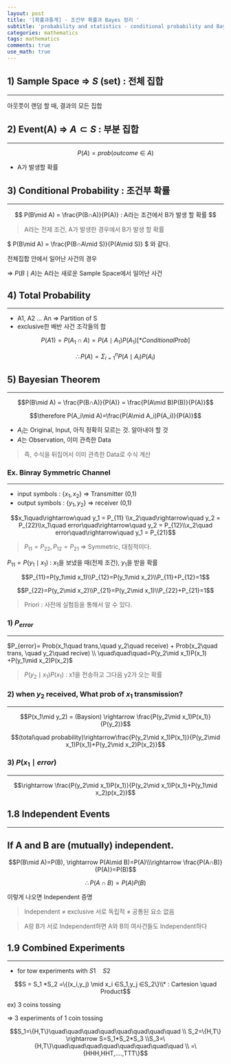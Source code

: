 ```yaml
---
layout: post
title: '[확률과통계] - 조건부 확률과 Bayes 정리 '
subtitle: 'probability and statistics - conditional probability and Bayesian Theroem '
categories: mathematics
tags: mathematics
comments: true
use_math: true
---
```


## 1) Sample Space ⇒ $S$ (set) : 전체 집합

---

아웃풋이 랜덤 할 때, 결과의 모든 집합

## 2) Event(A) ⇒ $A \subset S$ : 부분 집합

---

$$
P(A) = prob( outcome  ∈ A )
$$

- A가 발생할 확률

## 3) Conditional Probability : 조건부 확률

---

$$
P(B\mid A) = \frac{P(B∩A)}{P(A)} : A라는 조건에서 B가 발생 할 확률
$$

> A라는 전제 조건, A가 발생한 경우에서 B가 발생 할 확률

$
P(B\mid A) = \frac{P(B∩A\mid S)}{P(A\mid S)}
$ 와 같다.

전체집합 안에서 일어난 사건의 경우

⇒ $P(B\mid A)$는 A라는 새로운 Sample Space에서 일어난 사건

## 4) Total Probability

---

- A1, A2 ... An ⇒ Partition of S
- exclusive한 배반 사건 조각들의 합

$$P(A1) = P(A_1∩A)=P(A\mid A_1)P(A_1)[*Conditional Prob]$$

$$\therefore P(A) = \Sigma^{n}_{i=1}P(A\mid A_i)P(A_i)$$

## 5) Bayesian Theorem

---

$$P(B\mid A) = \frac{P(B∩A)}{P(A)} = \frac{P(A\mid B)P(B)}{P(A)}$$

$$\therefore P(A_i\mid A)=\frac{P(A\mid A_i)P(A_i)}{P(A)}$$

- $A_i$는 Original, Input, 아직 정확히 모르는 것. 알아내야 할 것
- $A$는 Observation, 이미 관측한 Data

> 즉, 수식을 뒤집어서 이미 관측한 Data로 수식 계산

### Ex. Binray Symmetric Channel

---

- input symbols : {$x_1, x_2$} ⇒ Transmitter (0,1)
- output symbols : {$y_1,y_2$} ⇒ receiver (0,1)

$$x_1\quad\rightarrow\quad y_1 = P_{11} \\x_2\quad\rightarrow\quad y_2 = P_{22}\\x_1\quad error\quad\rightarrow\quad y_2 = P_{12}\\x_2\quad error\quad\rightarrow\quad y_1 = P_{21}$$

> $P_{11}=P_{22}, P_{12}=P_{21}$ ⇒ Symmetric, 대칭적이다.

$P_{11}=P(y_1\mid x_1)$ : $x_1$을 보냈을 때(전제 조건), $y_1$을 받을 확률

$$P_{11}=P(y_1\mid x_1)\\P_{12}=P(y_1\mid x_2)\\P_{11}+P_{12}=1$$

$$P_{22}=P(y_2\mid x_2)\\P_{21}=P(y_2\mid x_1)\\P_{22}+P_{21}=1$$

> Priori : 사전에 실험등을 통해서 알 수 있다.

### 1) $P_{error}$

---

$P_{error}= Prob(x_1\quad trans,\quad y_2\quad receive) + Prob(x_2\quad trans, \quad y_2\quad recive) \\ \quad\quad\quad=P(y_2\mid x_1)P(x_1) +P(y_1\mid x_2)P(x_2)$

> $P(y_2\mid x_1)P(x_1)$ : x1을 전송하고 그다음 y2가 오는 확률

### 2) when $y_2$ received, What prob of $x_1$ transmission?

---

$$P(x_1\mid y_2) = (Baysion) \rightarrow \frac{P(y_2\mid x_1)P(x_1)}{P(y_2)}$$

$$(total\quad probability)\rightarrow\frac{P(y_2\mid x_1)P(x_1)}{P(y_2\mid x_1)P(x_1)+P(y_2\mid x_2)P(x_2)}$$

### 3) $P(x_1\mid error)$

---

$$\rightarrow \frac{P(y_2\mid x_1)P(x_1)}{P(y_2\mid x_1)P(x_1)+P(y_1\mid x_2)p(x_2)}$$

## 1.8 Independent Events

---

## If A and B are (mutually) independent.

$$P(B\mid A)=P(B), \rightarrow P(A\mid B)=P(A)\\\rightarrow \frac{P(A∩B)}{P(A)}=P(B)$$

$$\therefore P(A∩B)=P(A)P(B)$$

이렇게 나오면 Independent 증명

> Independent ≠ exclusive
> 서로 독립적 ≠ 공통된 요소 없음

> A랑 B가 서로 Independent하면 A와 B의 여사건들도 Independent하다

## 1.9 Combined Experiments

---

- for tow experiments with $S1 \quad S2$

$$S = S_1 *S_2 =\{(x_i,y_j) \mid  x_i ∈S_1,y_j ∈S_2\}\\* : Cartesion \quad Product$$

ex) 3 coins tossing

⇒ 3 experiments of 1 coin tossing

$$S_1=\{H,T\}\quad\quad\quad\quad\quad\quad\quad\quad \\ S_2=\{H,T\}  \rightarrow S=S_1*S_2*S_3 \\S_3=\{H,T\}\quad\quad\quad\quad\quad\quad\quad\quad \\ =\{HHH,HHT,....,TTT\}$$

